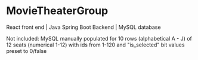 # MovieTheaterGroup

React front end | Java Spring Boot Backend | MySQL database

Not included: MySQL manually populated for 10 rows (alphabetical A - J) of 12 seats (numerical 1-12) with ids from 1-120 and "is_selected" bit values preset to 0/false
